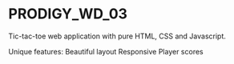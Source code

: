 # PRODIGY_WD_03

Tic-tac-toe web application with pure HTML, CSS and Javascript.

Unique features:
Beautiful layout
Responsive
Player scores
